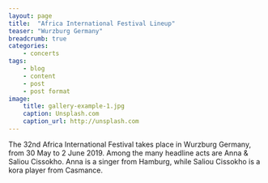 ```yaml
---
layout: page
title:  "Africa International Festival Lineup"
teaser: "Wurzburg Germany"
breadcrumb: true
categories:
    - concerts
tags:
    - blog
    - content
    - post
    - post format
image:
    title: gallery-example-1.jpg
    caption: Unsplash.com
    caption_url: http://unsplash.com
---
```

The 32nd Africa International Festival takes place in Wurzburg Germany, from 30 May to 2 June 2019. Among the many headline acts are Anna & Saliou Cissokho. Anna is a singer from Hamburg, while Saliou Cissokho is a kora player from Casmance.
